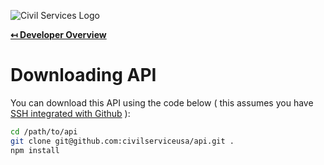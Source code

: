 ![Civil Services Logo](https://cdn.civil.services/common/github-logo.png "Civil Services Logo")

**[↤ Developer Overview](../README.md)**

Downloading API
===

You can download this API using the code below ( this assumes you have [SSH integrated with Github](https://help.github.com/articles/adding-a-new-ssh-key-to-your-github-account/) ):

```bash
cd /path/to/api
git clone git@github.com:civilserviceusa/api.git .
npm install
```
